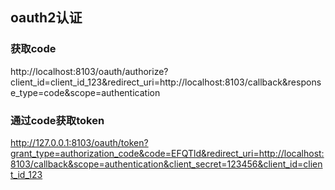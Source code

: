 ## oauth2认证

### 获取code

http://localhost:8103/oauth/authorize?client_id=client_id_123&redirect_uri=http://localhost:8103/callback&response_type=code&scope=authentication


### 通过code获取token


http://127.0.0.1:8103/oauth/token?grant_type=authorization_code&code=EFQTld&redirect_uri=http://localhost:8103/callback&scope=authentication&client_secret=123456&client_id=client_id_123
